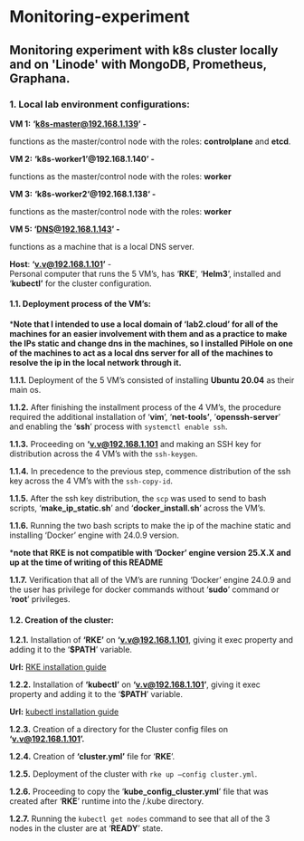 # Monitoring-experiment

## Monitoring experiment with k8s cluster locally and on 'Linode' with MongoDB, Prometheus, Graphana.

### 1. Local lab environment configurations:

**VM 1:** **‘k8s-master@192.168.1.139’ -**

functions as the master/control node with the roles: **controlplane** and **etcd**.

**VM 2:** **‘k8s-worker1’@192.168.1.140’ -** 

functions as the master/control node with the roles: **worker**

**VM 3:** **‘k8s-worker2‘@192.168.1.138‘ -** 

functions as the master/control node with the roles: **worker**

**VM 5: ‘DNS@192.168.1.143’ -**

functions as a machine that is a local DNS server.

**Host**: **‘v.v@192.168.1.101’**  - \
Personal computer that runs the 5 VM’s, has ‘**RKE**’, ‘**Helm3**’, installed and ‘**kubectl’** for the cluster configuration.

#### 1.1. Deployment process of the VM’s:

***Note that I intended to use a local domain of ‘lab2.cloud’ for all of the machines for an easier involvement with them and as a practice to make the IPs static and change dns in the machines, so I installed PiHole on one of the machines to act as a local dns server for all of the machines to resolve the ip in the local network through it.**

**1.1.1.** Deployment of the 5 VM’s consisted of  installing **Ubuntu 20.04** as their main os.

**1.1.2.** After finishing the installment process of the 4 VM’s, the procedure required the additional installation of ‘**vim**’, ‘**net-tools’**, ’**openssh-server**’ and enabling the ‘**ssh**’ process with ```systemctl enable ssh```.

**1.1.3.** Proceeding on  **‘v.v@192.168.1.101** and making an SSH key for distribution across the 4 VM’s with the ```ssh-keygen```.

**1.1.4.** In precedence to the previous step, commence distribution of the ssh key across the 4 VM’s with the ```ssh-copy-id```.

**1.1.5.** After the ssh key distribution, the ```scp```  was used to send to bash scripts, ‘**make_ip_static.sh**’ and ‘**docker_install.sh**’ across the VM’s.

**1.1.6.** Running the two bash scripts to make the ip of the machine static and installing ‘Docker’ engine with 24.0.9 version. 

***note that RKE is not compatible with ‘Docker’ engine version 25.X.X and up at the time of writing of this README**

**1.1.7.** Verification that all of the VM’s are running ‘Docker’ engine 24.0.9 and the user has privilege for docker commands without ‘**sudo**’ command or ‘**root**’ privileges.

#### 1.2. Creation of the cluster:

**1.2.1.** Installation of **‘RKE’** on **‘v.v@192.168.1.101**, giving it exec property and adding it to the ‘**$PATH**’ variable.

**Url:** [RKE installation guide](https://github.com/rancher/rke)

**1.2.2.** Installation of **‘kubectl’** on **‘v.v@192.168.1.101’**, giving it exec property and adding it to the ‘**$PATH**’ variable.

**Url:** [kubectl installation guide](https://kubernetes.io/docs/tasks/tools/install-kubectl-linux/#install-using-native-package-management) 

**1.2.3.** Creation of a directory for the Cluster config files on **‘v.v@192.168.1.101’.**

**1.2.4.** Creation of **‘cluster.yml’** file for ‘**RKE**’.

**1.2.5.** Deployment of the cluster with ```rke up –config cluster.yml```.

**1.2.6.** Proceeding to copy the ‘**kube_config_cluster.yml**’ file that was created after ‘**RKE**’ runtime into the /.kube directory.

**1.2.7.** Running the ```kubectl get nodes``` command to see that all of the 3 nodes in the cluster are at ‘**READY**’ state.
